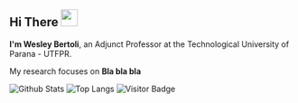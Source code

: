 <!--
**wesleybertoli/wesleybertoli** is a ✨ _special_ ✨ repository because its `README.md` (this file) appears on your GitHub profile.

Here are some ideas to get you started:

- 🔭 I’m currently working on ...
- 🌱 I’m currently learning ...
- 👯 I’m looking to collaborate on ...
- 🤔 I’m looking for help with ...
- 💬 Ask me about ...
- 📫 How to reach me: ...
- 😄 Pronouns: ...
- ⚡ Fun fact: ...
-->

## Hi There <img src="https://raw.githubusercontent.com/aemmadi/aemmadi/master/wave.gif" width="30px">
**I'm Wesley Bertoli**, an Adjunct Professor at the Technological University of Parana - UTFPR.

My research focuses on **Bla bla bla**


![Github Stats](https://github-readme-stats.vercel.app/api?username=wesleybertoli&count_private=true&show_icons=true&include_all_commits=true)
![Top Langs](https://github-readme-stats.vercel.app/api/top-langs/?username=wesleybertoli&hide=TeX&layout=compact)
![Visitor Badge](https://visitor-badge.laobi.icu/badge?page_id=wesleybertoli)
